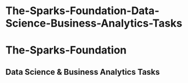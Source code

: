 # The-Sparks-Foundation-Data-Science-Business-Analytics-Tasks
# The-Sparks-Foundation

## Data Science & Business Analytics Tasks
